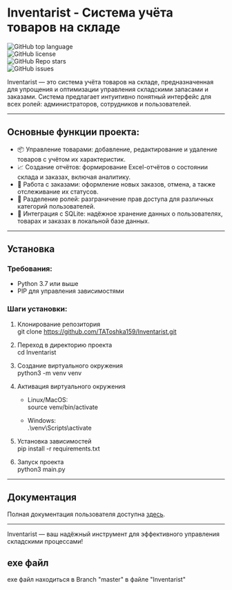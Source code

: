# Inventarist - Система учёта товаров на складе

![GitHub top language](https://img.shields.io/github/languages/top/TAToshka159/Inventarist)  
![GitHub license](https://img.shields.io/github/license/TAToshka159/Inventarist)  
![GitHub Repo stars](https://img.shields.io/github/stars/TAToshka159/Inventarist)  
![GitHub issues](https://img.shields.io/github/issues/TAToshka159/Inventarist)  

Inventarist — это система учёта товаров на складе, предназначенная для упрощения и оптимизации управления складскими запасами и заказами. Система предлагает интуитивно понятный интерфейс для всех ролей: администраторов, сотрудников и пользователей.

---

## Основные функции проекта:

- 📦 Управление товарами: добавление, редактирование и удаление товаров с учётом их характеристик.  
- 📈 Создание отчётов: формирование Excel-отчётов о состоянии склада и заказах, включая аналитику.  
- 🛒 Работа с заказами: оформление новых заказов, отмена, а также отслеживание их статусов.  
- 🔑 Разделение ролей: разграничение прав доступа для различных категорий пользователей.  
- 💾 Интеграция с SQLite: надёжное хранение данных о пользователях, товарах и заказах в локальной базе данных.  

---

## Установка

### Требования:
- Python 3.7 или выше  
- PIP для управления зависимостями  

### Шаги установки:

1. Клонирование репозитория  
      git clone https://github.com/TAToshka159/Inventarist.git
   

2. Переход в директорию проекта  
      cd Inventarist
   

3. Создание виртуального окружения  
      python3 -m venv venv
   

4. Активация виртуального окружения  
   - Linux/MacOS:  
          source venv/bin/activate
     
   - Windows:  
          .\venv\Scripts\activate
     

5. Установка зависимостей  
      pip install -r requirements.txt
   

6. Запуск проекта  
      python3 main.py
   

---

## Документация
Полная документация пользователя доступна [здесь](https://github.com/TAToshka159/Inventarist).

---

Inventarist — ваш надёжный инструмент для эффективного управления складскими процессами!

## exe файл
exe файл находиться в Branch "master" в файле "Inventarist"
